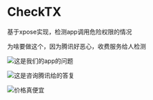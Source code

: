 # CheckTX
基于xpose实现，检测app调用危险权限的情况


为啥要做这个，因为腾讯好恶心，收费服务给人检测


![这是我们的app的问题](../img/WechatIMG18.png)

![这是咨询腾讯给的答复](../img/WX20210620-214641@2x.png)

![价格真便宜](../img/WechatIMG44.png)



